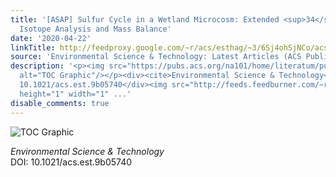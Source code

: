 ```yaml
---
title: '[ASAP] Sulfur Cycle in a Wetland Microcosm: Extended <sup>34</sup>S-Stable
  Isotope Analysis and Mass Balance'
date: '2020-04-22'
linkTitle: http://feedproxy.google.com/~r/acs/esthag/~3/6Sj4ohSjNCo/acs.est.9b05740
source: 'Environmental Science & Technology: Latest Articles (ACS Publications)'
description: '<p><img src="https://pubs.acs.org/na101/home/literatum/publisher/achs/journals/content/esthag/0/esthag.ahead-of-print/acs.est.9b05740/20200422/images/medium/es9b05740_0005.gif"
  alt="TOC Graphic"/></p><div><cite>Environmental Science & Technology</cite></div><div>DOI:
  10.1021/acs.est.9b05740</div><img src="http://feeds.feedburner.com/~r/acs/esthag/~4/6Sj4ohSjNCo"
  height="1" width="1" ...'
disable_comments: true
---
```

<p><img src="https://pubs.acs.org/na101/home/literatum/publisher/achs/journals/content/esthag/0/esthag.ahead-of-print/acs.est.9b05740/20200422/images/medium/es9b05740_0005.gif" alt="TOC Graphic"/></p><div><cite>Environmental Science & Technology</cite></div><div>DOI: 10.1021/acs.est.9b05740</div><img src="http://feeds.feedburner.com/~r/acs/esthag/~4/6Sj4ohSjNCo" height="1" width="1" ...